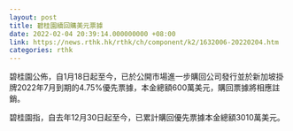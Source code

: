 ```yaml
---
layout: post
title: 碧桂園續回購美元票據
date: 2022-02-04 20:39:14.000000000 +08:00
link: https://news.rthk.hk/rthk/ch/component/k2/1632006-20220204.htm
categories: rthk
---
```


碧桂園公佈，自1月18日起至今，已於公開市場進一步購回公司發行並於新加坡掛牌2022年7月到期的4.75%優先票據，本金總額600萬美元，購回票據將相應註銷。

碧桂園指，自去年12月30日起至今，已累計購回優先票據本金總額3010萬美元。
